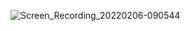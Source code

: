![Screen_Recording_20220206-090544](https://user-images.githubusercontent.com/43620279/152671039-56540505-4591-4e4d-b278-143ee3a0d612.gif)
